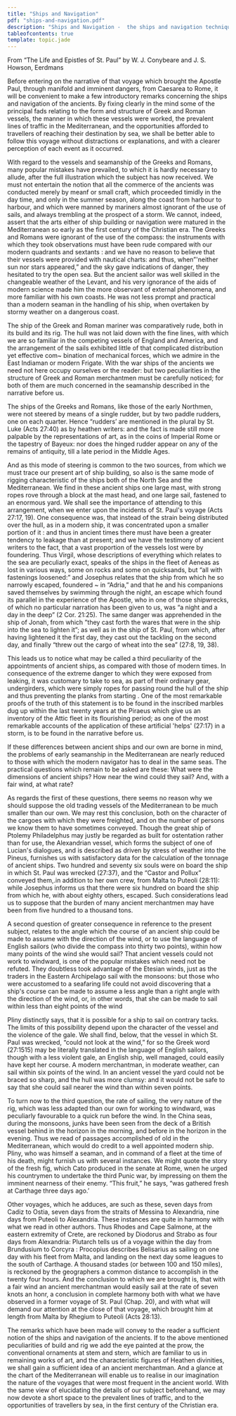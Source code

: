 ```yaml
---
title: "Ships and Navigation"
pdf: "ships-and-navigation.pdf"
description: "Ships and Navigation -  the ships and navigation techniques of ancient times, especially relating to the voyages of Paul."
tableofcontents: true
template: topic.jade
---
```


From “The Life and Epistles of St. Paul” by W. J. Conybeare and J. S. Howson, Eerdmans   

Before entering on the narrative of that voyage  which brought the Apostle Paul, through manifold and imminent dangers, from Caesarea to Rome, it will be convenient to make a few introductory remarks concerning the ships and navigation of the ancients. By fixing clearly in the mind some of the principal fads relating to the form and structure of Greek and Roman vessels, the manner in which these vessels were worked, the prevalent lines of traffic in the Mediterranean, and the opportunities afforded to travellers of reaching their destination by sea, we shall be better able to follow this voyage without distractions or explanations, and with a clearer perception of each event as it occurred.

With regard to the vessels and seamanship of the Greeks and Romans, many popular mistakes have prevailed, to which it is hardly necessary to allude, after the full illustration which the subject has now received. We must not entertain the notion that all the commerce of the ancients was conducted merely by meanf or small craft, which proceeded timidly in the day time, and only in the summer season, along the coast from harbour to harbour, and which were manned by mariners almost ignorant of the use of sails, and always trembling at the prospect of a storm. We cannot, indeed, assert that the arts either of ship building or navigation were matured in the Mediterranean so early as the first century of the Christian era. The Greeks and Romans were ignorant of the use of the compass: the instruments with which they took observations must have been rude compared with our modern quadrants and sextants  : and we have no reason to believe that their vessels were provided with nautical charts: and thus, when”'neither sun nor stars appeared,” and the sky gave indications of danger, they hesitated to try the open sea. But the ancient sailor was well skilled in the changeable weather of the Levant, and his very ignorance of the aids of modern science made him the more observant of external phenomena, and more familiar with his own coasts. He was not less prompt and practical than a modern seaman in the handling of his ship, when overtaken by stormy weather on a dangerous coast.

The ship of the Greek and Roman mariner was comparatively rude, both in its build and its rig. The hull was not laid down with the fine lines, with which we are so familiar in the competing vessels of England and America, and the arrangement of the sails exhibited little of that complicated distribution yet effective com~ bination of mechanical forces, which we admire in the East Indiaman or modern Frigate. With the war ships of the ancients we need not here occupy ourselves or the reader: but two peculiarities in the structure of Greek and Roman merchantmen must be carefully noticed; for both of them are much concerned in the seamanship described in the narrative before us.

The ships of the Greeks and Romans, like those of the early Northmen, were not steered by means of a single rudder, but by two paddle rudders, one on each quarter. Hence “rudders’ are mentioned in the plural by St. Luke (Acts 27:40) as by heathen writers: and the fact is made still more palpable by the representations of art, as in the coins of Imperial Rome or the tapestry of Bayeux: nor does the hinged rudder appear on any of the remains of antiquity, till a late period in the Middle Ages.

And as this mode of steering is common to the two sources, from which we must trace our present art of ship building, so also is the same mode of rigging characteristic of the ships both of the North Sea and the Mediterranean. We find in these ancient ships one large mast, with strong ropes rove through a block at the mast head, and one large sail, fastened to an enormous yard. We shall see the importance of attending to this arrangement, when we enter upon the incidents of St. Paul's voyage (Acts 27:17, 19). One consequence was, that instead of the strain being distributed over the hull, as in a modern ship, it was concentrated upon a smaller portion of it : and thus in ancient times there must have been a greater tendency to leakage than at present; and we have the testimony of ancient writers to the fact, that a vast proportion of the vessels lost were by foundering. Thus Virgil, whose descriptions of everything which relates to the sea are peculiarly exact, speaks of the ships in the fleet of Aeneas as lost in various ways, some on rocks and some on quicksands, but “all with fastenings loosened:” and Josephus relates that the ship from which he so narrowly escaped, foundered ~ in “Adria,” and that he and his companions saved themselves by swimming through the night,  an escape which found its parallel in the experience of the Apostle, who in one of those shipwrecks, of which no particular narration has been given to us, was “a night and a day in the deep” (2 Cor. 21:25). The same danger was apprehended in the ship of Jonah, from which ”they cast forth the wares that were in the ship into the sea to lighten it”; as well as in the ship of St. Paul, from which, after having lightened it the first day, they cast out the tackling on the second day, and finally “threw out the cargo of wheat into the sea” (27:8, 19, 38).

This leads us to notice what may be called a third peculiarity of the appointments of ancient ships, as compared with those of modern times. In consequence of the extreme danger to which they were exposed from leaking, it was customary to take to sea, as part of their ordinary gear, undergirders, which were simply ropes for passing round the hull of the ship and thus preventing the planks from starting  . One of the most remarkable proofs of the truth of this statement is to be found in the inscribed marbles dug up within the last twenty years at the Piraeus which give us an inventory of the Attic fleet in its flourishing period; as one of the most remarkable accounts of the application of these artificial 'helps' (27:17) in a storm, is to be found in the narrative before us.

If these differences between ancient ships and our own are borne in mind, the problems of early seamanship in the Mediterranean are nearly reduced to those with which the modern navigator has to deal in the same seas. The practical questions which remain to be asked are these: What were the dimensions of ancient ships? How near the wind could they sail? And, with a fair wind, at what rate?

As regards the first of these questions, there seems no reason why we should suppose the old trading vessels of the Mediterranean to be much smaller than our own. We may rest this conclusion, both on the character of the cargoes with which they were freighted, and on the number of persons we know them to have sometimes conveyed. Though the great ship of Ptolemy Philadelphus may justly be regarded as built for ostentation rather than for use, the Alexandrian vessel, which forms the subject of one of Lucian's dialogues, and is described as driven by stress of weather into the Pineus, furnishes us with satisfactory data for the calculation of the tonnage of ancient ships. Two hundred and seventy six souls were on board the ship in which St. Paul was wrecked (27:37), and the “Castor and Pollux” conveyed them,.in addition to her own crew, from Malta to Puteoli (28:11): while Josephus informs us that there were six hundred on board the ship from which he, with about eighty others, escaped. Such considerations lead us to suppose that the burden of many ancient merchantmen may have been from five hundred to a thousand tons.  

A second question of greater consequence in reference to the present subject, relates to the angle which the course of an ancient ship could be made to assume with the direction of the wind, or to use the language of English sailors (who divide the compass into thirty two points), within how many points of the wind she would sail? That ancient vessels could not work to windward, is one of the popular mistakes which need not be refuted. They doubtless took advantage of the Etesian winds, just as the traders in the Eastern Archipelago sail with the monsoons: but those who were accustomed to a seafaring life could not avoid discovering that a ship's course can be made to assume a less angle than a right angle with the direction of the wind, or, in other words, that she can be made to sail within less than eight points of the wind

Pliny distinctly says, that it is possible for a ship to sail on contrary tacks. The limits of this possibility depend upon the character of the vessel and the violence of the gale. We shall find, below, that the vessel in which St. Paul was wrecked, “could not look at the wind,” for so the Greek word (27:1515) may be literally translated in the language of English sailors, though with a less violent gale, an English ship, well managed, could easily have kept her course. A modern merchantman, in moderate weather, can sail within six points of the wind. In an ancient vessel the yard could not be braced so sharp, and the hull was more clumsy: and it would not be safe to say that she could sail nearer the wind than within seven points.

To turn now to the third question, the rate of sailing, the very nature of the rig, which was less adapted than our own for working to windward, was peculiarly favourable to a quick run before the wind. In the China seas, during the monsoons, junks have been seen from the deck of a British vessel behind in the horizon in the morning, and before in the horizon in the evening. Thus we read of passages accomplished of old in the Mediterranean, which would do credit to a well appointed modern ship. Pliny, who was himself a seaman, and in command of a fleet at the time of his death, might furnish us with several instances. We might quote the story of the fresh fig, which Cato produced in the senate at Rome, wnen he urged his countrymen to undertake the third Punic war, by impressing on them the imminent nearness of their enemy. “This fruit,” he says, “was gathered fresh at Carthage three days ago.’ 

Other voyages, which he adduces, are such as these, seven days from Cadiz to Ostia, seven days from the straits of Messina to Alexandria, nine days from Puteoli to Alexandria. These instances are quite in harmony with what we read in other authors. Thus Rhodes and Cape Salmone, at the eastern extremity of Crete, are reckoned by Diodorus and Strabo as four days from Alexandria: Plutarch tells us of a voyage within the day from Brundusium to Corcyra : Procopius describes Belisarius as sailing on one day with his fleet from Malta, and landing on the next day some leagues to the south of Carthage. A thousand stades (or between 100 and 150 miles), is reckoned by the geographers a common distance to accomplish in the twenty four hours. And the conclusion to which we are brought is, that with a fair wind an ancient merchantman would easily sail at the rate of seven knots an honr, a conclusion in complete harmony both with what we have observed in a former voyage of St. Paul (Chap. 20), and with what will demand our attention at the close of that voyage, which brought him at length from Malta by Rhegium to Puteoli (Acts 28:13).

The remarks which have been made will convey to the reader a sufficient notion of the ships and navigation of the ancients. If to the above mentioned peculiarities of build and rig we add the eye painted at the prow, the conventional ornaments at stem and stern, which are familiar to us in remaining works of art, and the characteristic figures of Heathen divinities, we shall gain a sufficient idea of an ancient merchantman. And a glance at the chart of the Mediterranean will enable us to realise in our imagination the nature of the voyages that were most frequent in the ancient world. With the same view of elucidating the details of our subject beforehand, we may now devote a short space to the prevalent lines of traffic, and to the opportunities of travellers by sea, in the first century of the Christian era.

